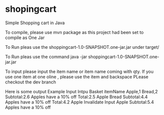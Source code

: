 # shopingcart
Simple Shopping cart in Java

To compile, please use mvn package as this project had been set to compile as One Jar

To Run pleas use the shoppingcart-1.0-SNAPSHOT.one-jar.jar under target/

To Run pleas use the command java -jar shoppingcart-1.0-SNAPSHOT.one-jar.jar

To input please input the item name or item name coming with qty. If you use one item at one oline , please use the item and backspace
PLease checkout the dev branch

Here is some output
Example Input
Intpu Basket itemName
Apple,1 Bread,2
Subtotal:2.6
Apples have a 10% off
Total:2.5
Apple Bread
Subtotal:4.4
Apples have a 10% off
Total:4.2
Apple
Invalidate Input
Apple 
Subtotal:5.4
Apples have a 10% off
